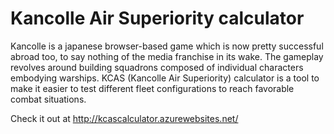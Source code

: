 # Kancolle Air Superiority calculator

Kancolle is a japanese browser-based game which is now pretty successful abroad too, to say nothing of the media franchise in its wake. The gameplay revolves around building squadrons composed of individual characters embodying warships. KCAS (Kancolle Air Superiority) calculator is a tool to make it easier to test different fleet configurations to reach favorable combat situations.

Check it out at http://kcascalculator.azurewebsites.net/
